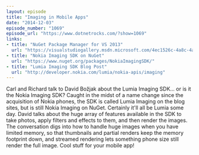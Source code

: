 ```yaml
---
layout: episode
title: "Imaging in Mobile Apps"
date: "2014-12-03"
episode_number: "1069"
episode_url: "https://www.dotnetrocks.com/?show=1069"
links:
- title: "NuGet Package Manager for VS 2013"
  url: "https://visualstudiogallery.msdn.microsoft.com/4ec1526c-4a8c-4a84-b702-b21a8f5293ca"
- title: "Nokia Imaging SDK on NuGet"
  url: "https://www.nuget.org/packages/NokiaImagingSDK/"
- title: "Lumia Imaging SDK Blog Post"
  url: "http://developer.nokia.com/lumia/nokia-apis/imaging"
---
```


Carl and Richard talk to David Božjak about the Lumia Imaging SDK... or is it the Nokia Imaging SDK? Caught in the midst of a name change since the acquisition of Nokia phones, the SDK is called Lumia Imaging on the blog sites, but is still Nokia Imaging on NuGet. Certainly it'll all be Lumia some day. David talks about the huge array of features available in the SDK to take photos, apply filters and effects to them, and then render the images. The conversation digs into how to handle huge images when you have limited memory, so that thumbnails and partial renders keep the memory footprint down, and streamed rendering lets something phone size still render the full image. Cool stuff for your mobile app!
